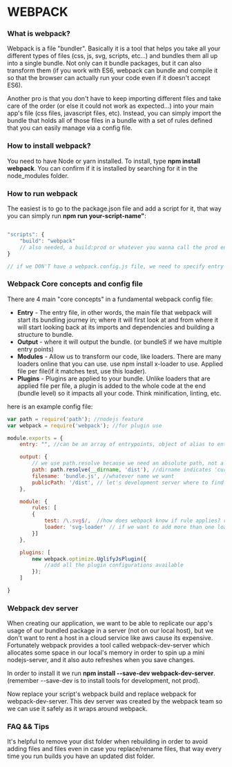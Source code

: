 # WEBPACK

### What is webpack?

Webpack is a file "bundler". Basically it is a tool that helps you take all your different types of files (css, js, svg, scripts, etc...) and bundles them all up into a single bundle. Not only can it bundle packages, but it can also transform them (if you work with ES6, webpack can bundle and compile it so that the browser can actually run your code even if it doesn't accept ES6).

Another pro is that you don't have to keep importing different files and take care of the order (or else it could not work as expected...) into your main app's file (css files, javascript files, etc). Instead, you can simply import the bundle that holds all of those files in a bundle with a set of rules defined that you can easily manage via a config file.


### How to install webpack?

You need to have Node or yarn installed. To install, type **npm install webpack**. You can confirm if it is installed by searching for it in the node_modules folder. 


### How to run webpack

The easiest is to go to the package.json file and add a script for it, that way you can simply run **npm run your-script-name"**:

```javascript

"scripts": {
	"build": "webpack"
	// also needed, a build:prod or whatever you wanna call the prod environment build.
}

// if we DON'T have a webpack.config.js file, we need to specify entry and output files after webpack above.

```

### Webpack Core concepts and config file

There are 4 main "core concepts" in a fundamental webpack config file:
* **Entry** - The entry file, in other words, the main file that webpack will start its bundling journey in; where it will first look at and from where it will start looking back at its imports and dependencies and building a structure to bundle.
* **Output** - where it will output the bundle. (or bundleS if we have multiple entry points)
* **Modules** - Allow us to transform our code, like loaders. There are many loaders online that you can use. use npm install x-loader to use. Applied file per file(if it matches test, use this loader).
* **Plugins** - Plugins are applied to your bundle. Unlike loaders that are applied file per file, a plugin is added to the whole code at the end (bundle level) so it impacts all your code. Think minification, linting, etc.


here is an example config file:
```javascript
var path = require('path'); //nodejs feature
var webpack = require('webpack'); //for plugin use

module.exports = {
	entry: "", //can be an array of entrypoints, object of alias to entrypoints, etc.

	output: {
		// we use path.resolve because we need an absolute path, not a relative path
		path: path.resolve(__dirname, 'dist'), //dirname indicates 'current directory', second arguments indicates subdirectory where to store output.
		filename: 'bundle.js', //whatever name we want
		publicPath: '/dist', // let's development server where to find assets, so our directory where the bundle is...i think?
	},

	module: {
		rules: [
		{
			test: /\.svg$/,  //how does webpack know if rule applies? regex
			loader: 'svg-loader' // if we want to add more than one loader to the type of files, use 'use' isntead of 'loader' and create an array of loaders... order matters from bottom to top! (reverse order);
		}]
	},

	plugins: [
		new webpack.optimize.UglifyJsPlugin({
			//add all the plugin configurations available
		});
	]

}


````


### Webpack dev server
When creating our application, we want to be able to replicate our app's usage of our bundled package in a server (not on our local host), but we don't want to rent a host in a cloud service like aws cause its expensive. Fortunately webpack provides a tool called webpack-dev-server which allocates some space in our local's memory in order to spin up a mini nodejs-server, and it also auto refreshes when you save changes.

In order to install it we run **npm install --save-dev webpack-dev-server**. (remember --save-dev is to install tools for development, not prod).

Now replace your script's webpack build and replace webpack for webpack-dev-server. This dev server was created by the webpack team so we can use it safely as it wraps around webpack. 


### FAQ && Tips

It's helpful to remove your dist folder when rebuilding in order to avoid adding files and files even in case you replace/rename files, that way every time you run builds you have an updated dist folder.